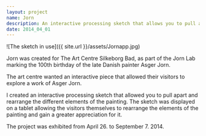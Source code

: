 ```yaml
---
layout: project
name: Jorn
description: An interactive processing sketch that allows you to pull apart and rearrange a painting
date: 2014_04_01
---
```

![The sketch in use]({{ site.url }}/assets/Jornapp.jpg)

Jorn was created for The Art Centre Silkeborg Bad, as part of the Jorn Lab marking the 100th birthday of the late Danish painter Asger Jorn.

The art centre wanted an interactive piece that allowed their visitors to explore a work of Asger Jorn.

I created an interactive processing sketch that allowed you to pull apart and rearrange the different elements of the painting. The sketch was displayed on a tablet allowing the visitors themselves to rearrange the elements of the painting and gain a greater appreciation for it.

The project was exhibited from April 26. to September 7. 2014.
